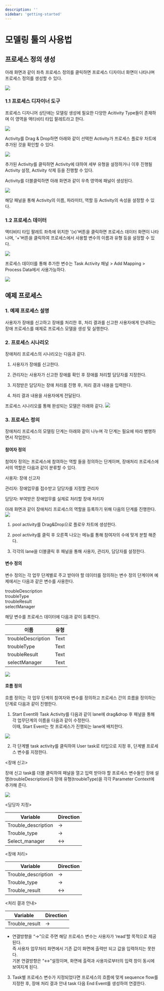 ```yaml
---
description: ''
sidebar: 'getting-started'
---
```


# 모델링 툴의 사용법

## 프로세스 정의 생성
아래 화면과 같이 좌측 프로세스 정의를 클릭하면 프로세스 디자이너 화면이 나타나며 프로세스 정의를 생성할 수 있다.

![](../../../uengine-image/process-definition-button.png)
    
### 1.1 프로세스 디자이너 도구
    
프로세스 디자니어 상단에는 모델링 생성에 필요한 다양한 Acitivity Type들이 존재하며 이 영역을 액티비티 타입 팔레트라고 한다.

![](../../../uengine-image/1-2-activity_pallete.png)


Activity를 Drag & Drop하면 아래와 같이 선택한 Activity가 프로세스 플로우 차트에 추가된 것을 확인할 수 있다.

![](../../../uengine-image/1-3-add-activity.png)

추가된 Activity를 클릭하면 Activity에 대하여 세부 유형을 설정하거나 이후 진행될 Activity 설정, Activity 삭제 등을 진행할 수 있다.

Activity를 더블클릭하면 아래 화면과 같이 우측 영역에 패널이 생성된다.

![](../../../uengine-image/1-4-panel.png)

해당 패널을 통해 Activity의 이름, 파라미터, 역할 등 Activity의 속성을 설정할 수 있다.

### 1.2 프로세스 데이터
액티비티 타입 팔레트 좌측에 위치한 '(x)'버튼을 클릭하면 프로세스 데이터 화면이 나타나며, '+'버튼을 클릭하여 프로세스에서 사용할 변수의 이름과 유형 등을 설정할 수 있다. 

![](../../../uengine-image/1-5-process-data.png)

프로세스 데이터를 통해 추가한 변수는 Task Activity 패널 >  Add Mapping > Process Data에서 사용가능하다.

![](../../../uengine-image/1-6-add-process-data.png)


## 예제 프로세스

### 1. 예제 프로세스 설명

사용자가 장애를 신고하고 장애를 처리한 후, 처리 결과를 신고한 사용자에게 안내하는 장애 프로세스를 예제로 프로세스 모델을 생성 및 실행한다.

### 2. 프로세스 시나리오

장애처리 프로세스의 시나리오는 다음과 같다.<br>

1. 사용자가 장애를 신고한다.<br>

2. 관리자는 사용자가 신고한 장애를 확인 후 장애를 처리할 담당자를 지정한다.<br>

3. 지정받은 담당자는 장애 처리를 진행 후, 처리 결과 내용을 입력한다.<br>

4. 처리 결과 내용을 사용자에게 전달된다.<br>

프로세스 시나리오를 통해 완성되는 모델은 아래와 같다.
![](../../../uengine-image/2-1-trouble-ticket.png)

### 3. 프로세스 정의

장애처리 프로세스의 모델링 단계는 아래와 같이 나누며 각 단계는 필요에 따라 병행하면서 작업한다.

#### 참여자 정의

참여자 정의는 프로세스에 참여하는 역할 들을 정의하는 단계이며, 장애처리 프로세스에서의 역할은 다음과 같이 분류할 수 있다.<br>

사용자: 장애 신고자

관리자: 장애업무를 접수받고 담당자를 지정할 관리자

담당자: 부여받은 장애업무를 실제로 처리할 장애 처리자

아래 화면과 같이 장애처리 프로세스의 역할을 등록하기 위해 다음의 단계를 진행한다.
![](../../../uengine-image/2-2-lane-set.png)

1. pool activity를 Drag&Drop으로 플로우 차트에 생성한다.

2. pool activity를 클릭 후 오른쪽 나오는 메뉴를 통해 참여자의 수에 맞게 분할 해준다.

3. 각각의 lane을 더블클릭 후 패널을 통해 사용자, 관리자, 담당자를 설정한다.

#### 변수 정의

변수 정의는 각 업무 단계별로 주고 받아야 할 데이터를 정의하는 변수 정의 단계이며 예제에서는 다음과 같은 변수를 사용한다.

troubleDescription<br>
troubleType<br>
troubleResult<br>
selectManager<br>

해당 변수를 프로세스 데이터에 다음과 같이 등록한다.

| 이름 | 유형 |
| ------ | --- |
| troubleDescription | Text |
| troubleType | Text |
| troubleResult | Text |
| selectManager | Text |

![](../../../uengine-image/1-16-variable-definition.png)

#### 흐름 정의   

흐름 정의는 각 업무 단계의 참여자와 변수를 정의하고 프로세스 간의 흐름을 정의하는 단계로 다음과 같이 진행한다.

1. Start Event와 Task Activity를 다음과 같이 lane에 drag&drop 후 패널을 통해 각 업무단계의 이름을 다음과 같이 수정한다. <br>
이때, Start Event는 첫 프로세스가 진행되는 lane에 배치한다.

![](../../../uengine-image/1-9-name-set.png)

2. 각 단계별 task activity를 클릭하여 User task로 타입으로 지정 후, 단계별 프로세스 변수를 지정한다.

<장애 신고>

장애 신고 task를 더블 클릭하여 패널을 열고 입력 받아야 할 프로세스 변수들인 장애 설명(troubleDescription)과 장애 유형(troubleType)을 각각 Parameter Context에 추가해 준다.

![](../../../uengine-image/1-10-trouble-ticket-mapping.png)

<담당자 지정>

|Variable|Direction|
|------|---|
|Trouble_description|→|
|Trouble_type|→|
|Select_manager|↔|

<장애 처리>

|Variable|Direction|
|------|---|
|Trouble_description|→|
|Trouble_type|→|
|Trouble_result|↔|

<처리 결과 안내>

|Variable|Direction|
|------|---|
|Trouble_result|→|

- 연결방향을 “→”으로 주면 해당 프로세스 변수는 사용자가 ‘read’할 목적으로 제공된다. <br> 
즉 사용자 업무처리 화면에서 기존 값이 화면에 출력만 되고 값을 입력하지는 못한다. <br>
기본 연결방향은 “↔”설정이며, 화면에 출력과 사용자로부터의 입력 창이 동시에 보여지게 된다.


3. Task별 프로세스 변수가 지정되었다면 프로세스의 흐름에 맞게 sequence flow를 지정한 후, 장애 처리 결과 안내 task 다음 End Event를 생성하여 연결한다.
